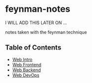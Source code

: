 # feynman-notes

I WILL ADD THIS LATER ON ...

notes taken with the feynman technique

## Table of Contents

- [Web Intro]()
- [Web Frontend]()
- [Web Backend](./foo.md)
- [Web DevOps]()
